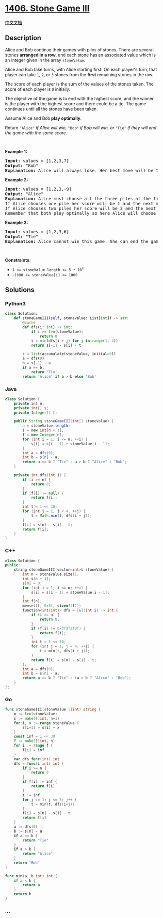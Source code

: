 # [1406. Stone Game III](https://leetcode.com/problems/stone-game-iii)

[中文文档](/solution/1400-1499/1406.Stone%20Game%20III/README.md)

## Description

<p>Alice and Bob continue their games with piles of stones. There are several stones <strong>arranged in a row</strong>, and each stone has an associated value which is an integer given in the array <code>stoneValue</code>.</p>

<p>Alice and Bob take turns, with Alice starting first. On each player&#39;s turn, that player can take <code>1</code>, <code>2</code>, or <code>3</code> stones from the <strong>first</strong> remaining stones in the row.</p>

<p>The score of each player is the sum of the values of the stones taken. The score of each player is <code>0</code> initially.</p>

<p>The objective of the game is to end with the highest score, and the winner is the player with the highest score and there could be a tie. The game continues until all the stones have been taken.</p>

<p>Assume Alice and Bob <strong>play optimally</strong>.</p>

<p>Return <code>&quot;Alice&quot;</code><em> if Alice will win, </em><code>&quot;Bob&quot;</code><em> if Bob will win, or </em><code>&quot;Tie&quot;</code><em> if they will end the game with the same score</em>.</p>

<p>&nbsp;</p>
<p><strong class="example">Example 1:</strong></p>

<pre>
<strong>Input:</strong> values = [1,2,3,7]
<strong>Output:</strong> &quot;Bob&quot;
<strong>Explanation:</strong> Alice will always lose. Her best move will be to take three piles and the score become 6. Now the score of Bob is 7 and Bob wins.
</pre>

<p><strong class="example">Example 2:</strong></p>

<pre>
<strong>Input:</strong> values = [1,2,3,-9]
<strong>Output:</strong> &quot;Alice&quot;
<strong>Explanation:</strong> Alice must choose all the three piles at the first move to win and leave Bob with negative score.
If Alice chooses one pile her score will be 1 and the next move Bob&#39;s score becomes 5. In the next move, Alice will take the pile with value = -9 and lose.
If Alice chooses two piles her score will be 3 and the next move Bob&#39;s score becomes 3. In the next move, Alice will take the pile with value = -9 and also lose.
Remember that both play optimally so here Alice will choose the scenario that makes her win.
</pre>

<p><strong class="example">Example 3:</strong></p>

<pre>
<strong>Input:</strong> values = [1,2,3,6]
<strong>Output:</strong> &quot;Tie&quot;
<strong>Explanation:</strong> Alice cannot win this game. She can end the game in a draw if she decided to choose all the first three piles, otherwise she will lose.
</pre>

<p>&nbsp;</p>
<p><strong>Constraints:</strong></p>

<ul>
	<li><code>1 &lt;= stoneValue.length &lt;= 5 * 10<sup>4</sup></code></li>
	<li><code>-1000 &lt;= stoneValue[i] &lt;= 1000</code></li>
</ul>

## Solutions

<!-- tabs:start -->

### **Python3**

```python
class Solution:
    def stoneGameIII(self, stoneValue: List[int]) -> str:
        @cache
        def dfs(i: int) -> int:
            if i >= len(stoneValue):
                return 0
            t = min(dfs(i + j) for j in range(1, 4))
            return s[-1] - s[i] - t

        s = list(accumulate(stoneValue, initial=0))
        a = dfs(0)
        b = s[-1] - a
        if a == b:
            return 'Tie'
        return 'Alice' if a > b else 'Bob'
```

### **Java**

```java
class Solution {
    private int n;
    private int[] s;
    private Integer[] f;

    public String stoneGameIII(int[] stoneValue) {
        n = stoneValue.length;
        s = new int[n + 1];
        f = new Integer[n];
        for (int i = 1; i <= n; ++i) {
            s[i] = s[i - 1] + stoneValue[i - 1];
        }
        int a = dfs(0);
        int b = s[n] - a;
        return a == b ? "Tie" : a > b ? "Alice" : "Bob";
    }

    private int dfs(int i) {
        if (i >= n) {
            return 0;
        }
        if (f[i] != null) {
            return f[i];
        }
        int t = 1 << 30;
        for (int j = 1; j < 4; ++j) {
            t = Math.min(t, dfs(i + j));
        }
        f[i] = s[n] - s[i] - t;
        return f[i];
    }
}
```

### **C++**

```cpp
class Solution {
public:
    string stoneGameIII(vector<int>& stoneValue) {
        int n = stoneValue.size();
        int s[n + 1];
        s[0] = 0;
        for (int i = 1; i <= n; ++i) {
            s[i] = s[i - 1] + stoneValue[i - 1];
        }
        int f[n];
        memset(f, 0x3f, sizeof(f));
        function<int(int)> dfs = [&](int i) -> int {
            if (i >= n) {
                return 0;
            }
            if (f[i] != 0x3f3f3f3f) {
                return f[i];
            }
            int t = 1 << 30;
            for (int j = 1; j < 4; ++j) {
                t = min(t, dfs(i + j));
            }
            return f[i] = s[n] - s[i] - t;
        };
        int a = dfs(0);
        int b = s[n] - a;
        return a == b ? "Tie" : (a > b ? "Alice" : "Bob");
    }
};
```

### **Go**

```go
func stoneGameIII(stoneValue []int) string {
	n := len(stoneValue)
	s := make([]int, n+1)
	for i, x := range stoneValue {
		s[i+1] = s[i] + x
	}
	const inf = 1 << 30
	f := make([]int, n)
	for i := range f {
		f[i] = inf
	}
	var dfs func(int) int
	dfs = func(i int) int {
		if i >= n {
			return 0
		}
		if f[i] != inf {
			return f[i]
		}
		t := inf
		for j := 1; j <= 3; j++ {
			t = min(t, dfs(i+j))
		}
		f[i] = s[n] - s[i] - t
		return f[i]
	}
	a := dfs(0)
	b := s[n] - a
	if a == b {
		return "Tie"
	}
	if a > b {
		return "Alice"
	}
	return "Bob"
}

func min(a, b int) int {
	if a < b {
		return a
	}
	return b
}
```

### **...**

```

```

<!-- tabs:end -->
